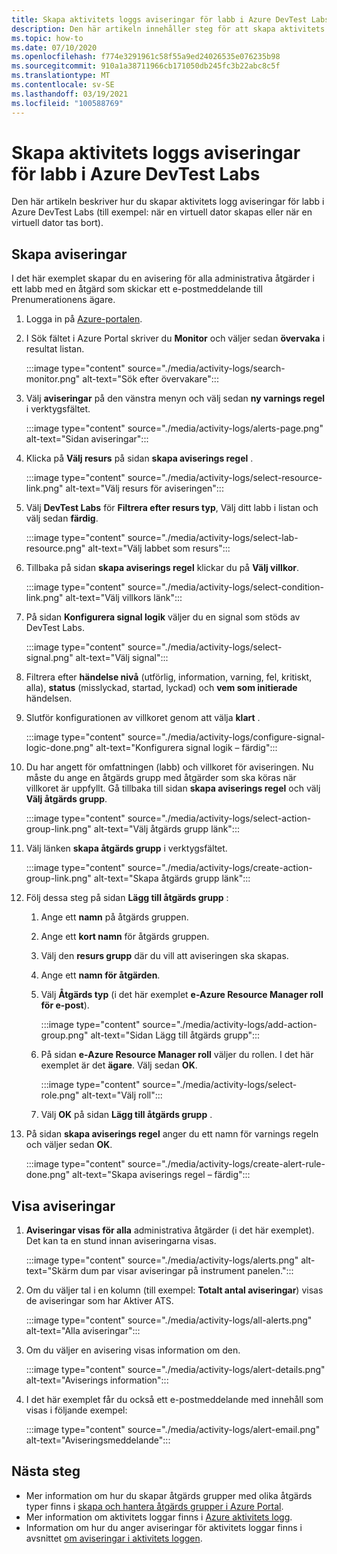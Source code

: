 ```yaml
---
title: Skapa aktivitets loggs aviseringar för labb i Azure DevTest Labs
description: Den här artikeln innehåller steg för att skapa aktivitets logg aviseringar för labb i Azure DevTest Labs.
ms.topic: how-to
ms.date: 07/10/2020
ms.openlocfilehash: f774e3291961c58f55a9ed24026535e076235b98
ms.sourcegitcommit: 910a1a38711966cb171050db245fc3b22abc8c5f
ms.translationtype: MT
ms.contentlocale: sv-SE
ms.lasthandoff: 03/19/2021
ms.locfileid: "100588769"
---
```

# <a name="create-activity-log-alerts-for-labs-in-azure-devtest-labs"></a>Skapa aktivitets loggs aviseringar för labb i Azure DevTest Labs
Den här artikeln beskriver hur du skapar aktivitets logg aviseringar för labb i Azure DevTest Labs (till exempel: när en virtuell dator skapas eller när en virtuell dator tas bort).

## <a name="create-alerts"></a>Skapa aviseringar
I det här exemplet skapar du en avisering för alla administrativa åtgärder i ett labb med en åtgärd som skickar ett e-postmeddelande till Prenumerationens ägare. 

1. Logga in på [Azure-portalen](https://portal.azure.com).
1. I Sök fältet i Azure Portal skriver du **Monitor** och väljer sedan **övervaka** i resultat listan. 

    :::image type="content" source="./media/activity-logs/search-monitor.png" alt-text="Sök efter övervakare":::        
1. Välj **aviseringar** på den vänstra menyn och välj sedan **ny varnings regel** i verktygsfältet. 

    :::image type="content" source="./media/activity-logs/alerts-page.png" alt-text="Sidan aviseringar":::    
1. Klicka på **Välj resurs** på sidan **skapa aviserings regel** . 

    :::image type="content" source="./media/activity-logs/select-resource-link.png" alt-text="Välj resurs för aviseringen":::        
1. Välj **DevTest Labs** för **Filtrera efter resurs typ**, Välj ditt labb i listan och välj sedan **färdig**.

    :::image type="content" source="./media/activity-logs/select-lab-resource.png" alt-text="Välj labbet som resurs":::
1. Tillbaka på sidan **skapa aviserings regel** klickar du på **Välj villkor**. 

    :::image type="content" source="./media/activity-logs/select-condition-link.png" alt-text="Välj villkors länk":::    
1. På sidan **Konfigurera signal logik** väljer du en signal som stöds av DevTest Labs. 

    :::image type="content" source="./media/activity-logs/select-signal.png" alt-text="Välj signal":::
1. Filtrera efter **händelse nivå** (utförlig, information, varning, fel, kritiskt, alla), **status** (misslyckad, startad, lyckad) och **vem som initierade** händelsen. 
1. Slutför konfigurationen av villkoret genom att välja **klart** . 

    :::image type="content" source="./media/activity-logs/configure-signal-logic-done.png" alt-text="Konfigurera signal logik – färdig":::
1. Du har angett för omfattningen (labb) och villkoret för aviseringen. Nu måste du ange en åtgärds grupp med åtgärder som ska köras när villkoret är uppfyllt. Gå tillbaka till sidan **skapa aviserings regel** och välj **Välj åtgärds grupp**. 

    :::image type="content" source="./media/activity-logs/select-action-group-link.png" alt-text="Välj åtgärds grupp länk":::
1. Välj länken **skapa åtgärds grupp** i verktygsfältet. 

    :::image type="content" source="./media/activity-logs/create-action-group-link.png" alt-text="Skapa åtgärds grupp länk":::
1. Följ dessa steg på sidan **Lägg till åtgärds grupp** :
    1. Ange ett **namn** på åtgärds gruppen.
    1. Ange ett **kort namn** för åtgärds gruppen. 
    1. Välj den **resurs grupp** där du vill att aviseringen ska skapas. 
    1. Ange ett **namn för åtgärden**. 
    1. Välj **Åtgärds typ** (i det här exemplet **e-Azure Resource Manager roll för e-post**). 

        :::image type="content" source="./media/activity-logs/add-action-group.png" alt-text="Sidan Lägg till åtgärds grupp":::
    1. På sidan **e-Azure Resource Manager roll** väljer du rollen. I det här exemplet är det **ägare**. Välj sedan **OK**. 

        :::image type="content" source="./media/activity-logs/select-role.png" alt-text="Välj roll":::            
    1. Välj **OK** på sidan **Lägg till åtgärds grupp** . 
1. På sidan **skapa aviserings regel** anger du ett namn för varnings regeln och väljer sedan **OK**. 

    :::image type="content" source="./media/activity-logs/create-alert-rule-done.png" alt-text="Skapa aviserings regel – färdig":::

## <a name="view-alerts"></a>Visa aviseringar 
1. **Aviseringar visas för alla** administrativa åtgärder (i det här exemplet). Det kan ta en stund innan aviseringarna visas. 

    :::image type="content" source="./media/activity-logs/alerts.png" alt-text="Skärm dum par visar aviseringar på instrument panelen.":::
1. Om du väljer tal i en kolumn (till exempel: **Totalt antal aviseringar**) visas de aviseringar som har Aktiver ATS. 

    :::image type="content" source="./media/activity-logs/all-alerts.png" alt-text="Alla aviseringar":::
1. Om du väljer en avisering visas information om den. 

    :::image type="content" source="./media/activity-logs/alert-details.png" alt-text="Aviserings information":::
1. I det här exemplet får du också ett e-postmeddelande med innehåll som visas i följande exempel: 

    :::image type="content" source="./media/activity-logs/alert-email.png" alt-text="Aviseringsmeddelande":::

## <a name="next-steps"></a>Nästa steg
- Mer information om hur du skapar åtgärds grupper med olika åtgärds typer finns i [skapa och hantera åtgärds grupper i Azure Portal](../azure-monitor/alerts/action-groups.md).
- Mer information om aktivitets loggar finns i  [Azure aktivitets logg](../azure-monitor/essentials/activity-log.md).
- Information om hur du anger aviseringar för aktivitets loggar finns i avsnittet [om aviseringar i aktivitets loggen](../azure-monitor/alerts/activity-log-alerts.md).

